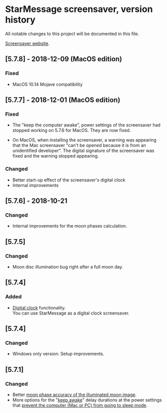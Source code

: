# StarMessage screensaver, version history
All notable changes to this project will be documented in this file.

[Screensaver website](https://www.starmessagesoftware.com/moonscreensaver).

## [5.7.8] - 2018-12-09 (MacOS edition)

### Fixed

- MacOS 10.14 Mojave compatibility


## [5.7.7] - 2018-12-01 (MacOS edition)

### Fixed

- The "keep the computer awake", power settings of the screensaver had stopped working on 5.7.6 for MacOS. They are now fixed.

- On MacOS, when installing the screensaver, a warning was appearing that the Mac screensaver "can't be opened because it is from an unidentified developer".
The digital signature of the screensaver was fixed and the warning stopped appearing. 

### Changed

- Better start-up effect of the screensaver's digital clock
- Internal improvements

## [5.7.6] - 2018-10-21

### Changed

- Internal improvements for the moon phases calculation.

## [5.7.5]

### Changed

- Moon disc illumination bug right after a full moon day.


## [5.7.4]

### Added
- [Digital clock](https://www.starmessagesoftware.com/moonscreensaver/digital-clock-screensaver-v.5.7.4) functionality.  
You can use StarMessage as a digital clock screensaver.


## [5.7.4]
### Changed
- Windows only version: Setup improvements.

## [5.7.1]
### Changed

- Better [moon phase accuracy of the illuminated moon image](https://www.starmessagesoftware.com/news/screensaver-v5.7.1-delay-computer-sleep-mode).
- More options for the "[keep awake](https://www.starmessagesoftware.com/news/screensaver-v5.7.1-delay-computer-sleep-mode)" delay durations at the power settings that [prevent the computer (Mac or PC) from going to sleep mode](https://www.starmessagesoftware.com/moonscreensaver/how-to-prevent-computer-from-sleep.html).
